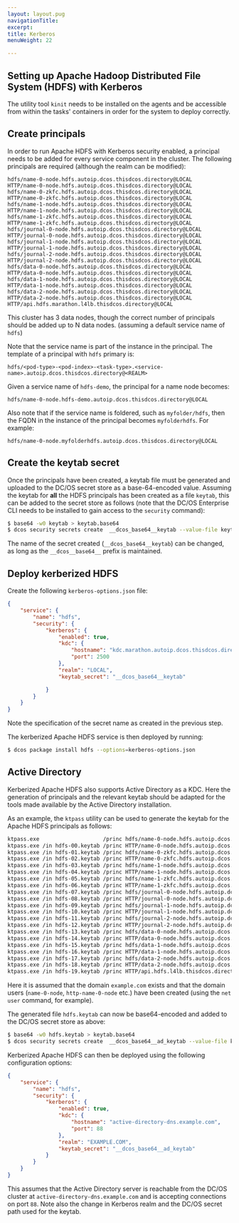 ```yaml
---
layout: layout.pug
navigationTitle:
excerpt:
title: Kerberos
menuWeight: 22

---
```


<!-- This source repo for this topic is https://github.com/mesosphere/dcos-commons -->


## Setting up Apache Hadoop Distributed File System (HDFS) with Kerberos

The utility tool `kinit` needs to be installed on the agents and be accessible from within the tasks' containers in order for the system to deploy correctly.

## Create principals

In order to run Apache HDFS with Kerberos security enabled, a principal needs to be added for every service component in the cluster. The following principals are required (although the realm can be modified):
```
hdfs/name-0-node.hdfs.autoip.dcos.thisdcos.directory@LOCAL
HTTP/name-0-node.hdfs.autoip.dcos.thisdcos.directory@LOCAL
hdfs/name-0-zkfc.hdfs.autoip.dcos.thisdcos.directory@LOCAL
HTTP/name-0-zkfc.hdfs.autoip.dcos.thisdcos.directory@LOCAL
hdfs/name-1-node.hdfs.autoip.dcos.thisdcos.directory@LOCAL
HTTP/name-1-node.hdfs.autoip.dcos.thisdcos.directory@LOCAL
hdfs/name-1-zkfc.hdfs.autoip.dcos.thisdcos.directory@LOCAL
HTTP/name-1-zkfc.hdfs.autoip.dcos.thisdcos.directory@LOCAL
hdfs/journal-0-node.hdfs.autoip.dcos.thisdcos.directory@LOCAL
HTTP/journal-0-node.hdfs.autoip.dcos.thisdcos.directory@LOCAL
hdfs/journal-1-node.hdfs.autoip.dcos.thisdcos.directory@LOCAL
HTTP/journal-1-node.hdfs.autoip.dcos.thisdcos.directory@LOCAL
hdfs/journal-2-node.hdfs.autoip.dcos.thisdcos.directory@LOCAL
HTTP/journal-2-node.hdfs.autoip.dcos.thisdcos.directory@LOCAL
hdfs/data-0-node.hdfs.autoip.dcos.thisdcos.directory@LOCAL
HTTP/data-0-node.hdfs.autoip.dcos.thisdcos.directory@LOCAL
hdfs/data-1-node.hdfs.autoip.dcos.thisdcos.directory@LOCAL
HTTP/data-1-node.hdfs.autoip.dcos.thisdcos.directory@LOCAL
hdfs/data-2-node.hdfs.autoip.dcos.thisdcos.directory@LOCAL
HTTP/data-2-node.hdfs.autoip.dcos.thisdcos.directory@LOCAL
HTTP/api.hdfs.marathon.l4lb.thisdcos.directory@LOCAL
```
This cluster has 3 data nodes, though the correct number of principals should be added up to N data nodes.
(assuming a default service name of `hdfs`)

Note that the service name is part of the instance in the principal. The template of a principal with `hdfs` primary is:
```
hdfs/<pod-type>-<pod-index>-<task-type>.<service-name>.autoip.dcos.thisdcos.directory@<REALM>
```
Given a service name of `hdfs-demo`, the principal for a name node becomes:
```
hdfs/name-0-node.hdfs-demo.autoip.dcos.thisdcos.directory@LOCAL
```

Also note that if the service name is foldered, such as `myfolder/hdfs`, then the FQDN in the instance of the principal
becomes `myfolderhdfs`. For example:
```
hdfs/name-0-node.myfolderhdfs.autoip.dcos.thisdcos.directory@LOCAL
```

## Create the keytab secret

Once the principals have been created, a keytab file must be generated and uploaded to the DC/OS secret store as a base-64-encoded value. Assuming the keytab for **all** the HDFS principals has been created as a file `keytab`, this can be added to the secret store as follows (note that the DC/OS Enterprise CLI needs to be installed to gain access to the `security` command):
```bash
$ base64 -w0 keytab > keytab.base64
$ dcos security secrets create  __dcos_base64__keytab --value-file keytab.base64
```

The name of the secret created (`__dcos_base64__keytab`) can be changed, as long as the `__dcos__base64__` prefix is maintained.

## Deploy kerberized HDFS

Create the following `kerberos-options.json` file:
```json
{
    "service": {
        "name": "hdfs",
        "security": {
            "kerberos": {
                "enabled": true,
                "kdc": {
                    "hostname": "kdc.marathon.autoip.dcos.thisdcos.directory",
                    "port": 2500
                },
                "realm": "LOCAL",
                "keytab_secret": "__dcos_base64__keytab"

            }
        }
    }
}
```
Note the specification of the secret name as created in the previous step.

The kerberized Apache HDFS service is then deployed by running:
```bash
$ dcos package install hdfs --options=kerberos-options.json
```

## Active Directory

Kerberized Apache HDFS also supports Active Directory as a KDC. Here the generation of principals and the relevant keytab should be adapted for the tools made available by the Active Directory installation.

As an example, the `ktpass` utility can be used to generate the keytab for the Apache HDFS principals as follows:
```bash
ktpass.exe                    /princ hdfs/name-0-node.hdfs.autoip.dcos.thisdcos.directory@EXAMPLE.COM /mapuser name-0-node@example.com /ptype KRB5_NT_PRINCIPAL +rndPass            /out hdfs-00.keytab
ktpass.exe /in hdfs-00.keytab /princ HTTP/name-0-node.hdfs.autoip.dcos.thisdcos.directory@EXAMPLE.COM /mapuser http-name-0-node@example.com /ptype KRB5_NT_PRINCIPAL +rndPass       /out hdfs-01.keytab
ktpass.exe /in hdfs-01.keytab /princ hdfs/name-0-zkfc.hdfs.autoip.dcos.thisdcos.directory@EXAMPLE.COM /mapuser name-0-zkfc@example.com /ptype KRB5_NT_PRINCIPAL +rndPass            /out hdfs-02.keytab
ktpass.exe /in hdfs-02.keytab /princ HTTP/name-0-zkfc.hdfs.autoip.dcos.thisdcos.directory@EXAMPLE.COM /mapuser http-name-0-zkfc@example.com /ptype KRB5_NT_PRINCIPAL +rndPass       /out hdfs-03.keytab
ktpass.exe /in hdfs-03.keytab /princ hdfs/name-1-node.hdfs.autoip.dcos.thisdcos.directory@EXAMPLE.COM /mapuser name-1-node@example.com /ptype KRB5_NT_PRINCIPAL +rndPass            /out hdfs-04.keytab
ktpass.exe /in hdfs-04.keytab /princ HTTP/name-1-node.hdfs.autoip.dcos.thisdcos.directory@EXAMPLE.COM /mapuser http-name-1-node@example.com /ptype KRB5_NT_PRINCIPAL +rndPass       /out hdfs-05.keytab
ktpass.exe /in hdfs-05.keytab /princ hdfs/name-1-zkfc.hdfs.autoip.dcos.thisdcos.directory@EXAMPLE.COM /mapuser name-1-zkfc@example.com /ptype KRB5_NT_PRINCIPAL +rndPass            /out hdfs-06.keytab
ktpass.exe /in hdfs-06.keytab /princ HTTP/name-1-zkfc.hdfs.autoip.dcos.thisdcos.directory@EXAMPLE.COM /mapuser http-name-1-zkfc@example.com /ptype KRB5_NT_PRINCIPAL +rndPass       /out hdfs-07.keytab
ktpass.exe /in hdfs-07.keytab /princ hdfs/journal-0-node.hdfs.autoip.dcos.thisdcos.directory@EXAMPLE.COM /mapuser journal-0-node@example.com /ptype KRB5_NT_PRINCIPAL +rndPass      /out hdfs-08.keytab
ktpass.exe /in hdfs-08.keytab /princ HTTP/journal-0-node.hdfs.autoip.dcos.thisdcos.directory@EXAMPLE.COM /mapuser http-journal-0-node@example.com /ptype KRB5_NT_PRINCIPAL +rndPass /out hdfs-09.keytab
ktpass.exe /in hdfs-09.keytab /princ hdfs/journal-1-node.hdfs.autoip.dcos.thisdcos.directory@EXAMPLE.COM /mapuser journal-1-node@example.com /ptype KRB5_NT_PRINCIPAL +rndPass      /out hdfs-10.keytab
ktpass.exe /in hdfs-10.keytab /princ HTTP/journal-1-node.hdfs.autoip.dcos.thisdcos.directory@EXAMPLE.COM /mapuser http-journal-1-node@example.com /ptype KRB5_NT_PRINCIPAL +rndPass /out hdfs-11.keytab
ktpass.exe /in hdfs-11.keytab /princ hdfs/journal-2-node.hdfs.autoip.dcos.thisdcos.directory@EXAMPLE.COM /mapuser journal-2-node@example.com /ptype KRB5_NT_PRINCIPAL +rndPass      /out hdfs-12.keytab
ktpass.exe /in hdfs-12.keytab /princ HTTP/journal-2-node.hdfs.autoip.dcos.thisdcos.directory@EXAMPLE.COM /mapuser http-journal-2-node@example.com /ptype KRB5_NT_PRINCIPAL +rndPass /out hdfs-13.keytab
ktpass.exe /in hdfs-13.keytab /princ hdfs/data-0-node.hdfs.autoip.dcos.thisdcos.directory@EXAMPLE.COM /mapuser data-0-node@example.com /ptype KRB5_NT_PRINCIPAL +rndPass            /out hdfs-14.keytab
ktpass.exe /in hdfs-14.keytab /princ HTTP/data-0-node.hdfs.autoip.dcos.thisdcos.directory@EXAMPLE.COM /mapuser http-data-0-node@example.com /ptype KRB5_NT_PRINCIPAL +rndPass       /out hdfs-15.keytab
ktpass.exe /in hdfs-15.keytab /princ hdfs/data-1-node.hdfs.autoip.dcos.thisdcos.directory@EXAMPLE.COM /mapuser data-1-node@example.com /ptype KRB5_NT_PRINCIPAL +rndPass            /out hdfs-16.keytab
ktpass.exe /in hdfs-16.keytab /princ HTTP/data-1-node.hdfs.autoip.dcos.thisdcos.directory@EXAMPLE.COM /mapuser http-data-1-node@example.com /ptype KRB5_NT_PRINCIPAL +rndPass       /out hdfs-17.keytab
ktpass.exe /in hdfs-17.keytab /princ hdfs/data-2-node.hdfs.autoip.dcos.thisdcos.directory@EXAMPLE.COM /mapuser data-2-node@example.com /ptype KRB5_NT_PRINCIPAL +rndPass            /out hdfs-18.keytab
ktpass.exe /in hdfs-18.keytab /princ HTTP/data-2-node.hdfs.autoip.dcos.thisdcos.directory@EXAMPLE.COM /mapuser http-data-2-node@example.com /ptype KRB5_NT_PRINCIPAL +rndPass       /out hdfs-19.keytab
ktpass.exe /in hdfs-19.keytab /princ HTTP/api.hdfs.l4lb.thisdcos.directory@EXAMPLE.COM /mapuser http-api@example.com /ptype KRB5_NT_PRINCIPAL +rndPass                              /out hdfs.keytab
```
Here it is assumed that the domain `example.com` exists and that the domain users (`name-0-node`, `http-name-0-node` etc.) have been created (using the `net user` command, for example).

The generated file `hdfs.keytab` can now be base64-encoded and added to the DC/OS secret store as above:
```bash
$ base64 -w0 hdfs.keytab > keytab.base64
$ dcos security secrets create  __dcos_base64__ad_keytab --value-file keytab.base64
```

Kerberized Apache HDFS can then be deployed using the following configuration options:
```json
{
    "service": {
        "name": "hdfs",
        "security": {
            "kerberos": {
                "enabled": true,
                "kdc": {
                    "hostname": "active-directory-dns.example.com",
                    "port": 88
                },
                "realm": "EXAMPLE.COM",
                "keytab_secret": "__dcos_base64__ad_keytab"
            }
        }
    }
}
```
This assumes that the Active Directory server is reachable from the DC/OS cluster at `active-directory-dns.example.com` and is accepting connections on port `88`. Note also the change in Kerberos realm and the DC/OS secret path used for the keytab.
